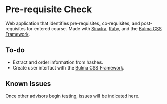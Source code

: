 # Pre-requisite Check

Web application that identifies pre-requisites, co-requisites, and post-requisites for entered course. Made with [Sinatra](http://sinatrarb.com/), [Ruby](http://www.ruby-lang.org/en/), and the [Bulma CSS Framework](https://bulma.io/).

## To-do

* Extract and order information from hashes.
* Create user interfact with the [Bulma CSS Framework](https://bulma.io/).

## Known Issues

Once other advisors begin testing, issues will be indicated here.